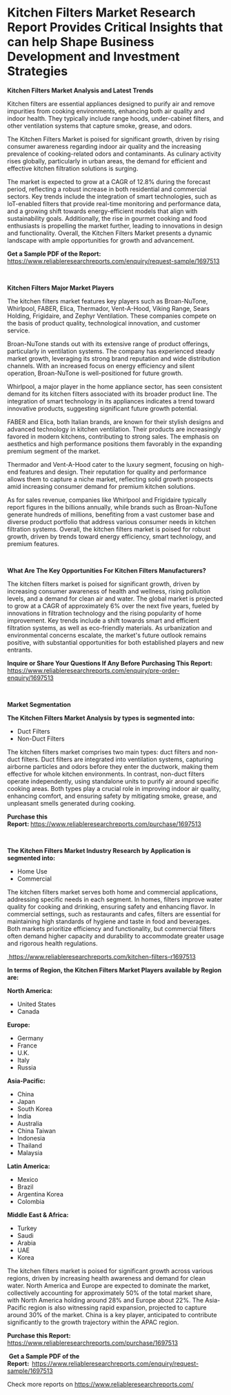 <p><h1>Kitchen Filters Market Research Report Provides Critical Insights that can help Shape Business Development and Investment Strategies</h1></p><p><strong>Kitchen Filters Market Analysis and Latest Trends</strong></p>
<p><p>Kitchen filters are essential appliances designed to purify air and remove impurities from cooking environments, enhancing both air quality and indoor health. They typically include range hoods, under-cabinet filters, and other ventilation systems that capture smoke, grease, and odors.</p><p>The Kitchen Filters Market is poised for significant growth, driven by rising consumer awareness regarding indoor air quality and the increasing prevalence of cooking-related odors and contaminants. As culinary activity rises globally, particularly in urban areas, the demand for efficient and effective kitchen filtration solutions is surging. </p><p>The market is expected to grow at a CAGR of 12.8% during the forecast period, reflecting a robust increase in both residential and commercial sectors. Key trends include the integration of smart technologies, such as IoT-enabled filters that provide real-time monitoring and performance data, and a growing shift towards energy-efficient models that align with sustainability goals. Additionally, the rise in gourmet cooking and food enthusiasts is propelling the market further, leading to innovations in design and functionality. Overall, the Kitchen Filters Market presents a dynamic landscape with ample opportunities for growth and advancement.</p></p>
<p><strong>Get a Sample PDF of the Report:&nbsp;</strong> <a href="https://www.reliableresearchreports.com/enquiry/request-sample/1697513?utm_campaign=3309&utm_medium=2&utm_source=Github&utm_content=ia&utm_term=04042025&utm_id=kitchen-filters">https://www.reliableresearchreports.com/enquiry/request-sample/1697513</a></p>
<p>&nbsp;</p>
<p><strong>Kitchen Filters Major Market Players</strong></p>
<p><p>The kitchen filters market features key players such as Broan-NuTone, Whirlpool, FABER, Elica, Thermador, Vent-A-Hood, Viking Range, Sears Holding, Frigidaire, and Zephyr Ventilation. These companies compete on the basis of product quality, technological innovation, and customer service.</p><p>Broan-NuTone stands out with its extensive range of product offerings, particularly in ventilation systems. The company has experienced steady market growth, leveraging its strong brand reputation and wide distribution channels. With an increased focus on energy efficiency and silent operation, Broan-NuTone is well-positioned for future growth.</p><p>Whirlpool, a major player in the home appliance sector, has seen consistent demand for its kitchen filters associated with its broader product line. The integration of smart technology in its appliances indicates a trend toward innovative products, suggesting significant future growth potential.</p><p>FABER and Elica, both Italian brands, are known for their stylish designs and advanced technology in kitchen ventilation. Their products are increasingly favored in modern kitchens, contributing to strong sales. The emphasis on aesthetics and high performance positions them favorably in the expanding premium segment of the market.</p><p>Thermador and Vent-A-Hood cater to the luxury segment, focusing on high-end features and design. Their reputation for quality and performance allows them to capture a niche market, reflecting solid growth prospects amid increasing consumer demand for premium kitchen solutions.</p><p>As for sales revenue, companies like Whirlpool and Frigidaire typically report figures in the billions annually, while brands such as Broan-NuTone generate hundreds of millions, benefiting from a vast customer base and diverse product portfolio that address various consumer needs in kitchen filtration systems. Overall, the kitchen filters market is poised for robust growth, driven by trends toward energy efficiency, smart technology, and premium features.</p></p>
<p>&nbsp;</p>
<p><strong>What Are The Key Opportunities For Kitchen Filters Manufacturers?</strong></p>
<p><p>The kitchen filters market is poised for significant growth, driven by increasing consumer awareness of health and wellness, rising pollution levels, and a demand for clean air and water. The global market is projected to grow at a CAGR of approximately 6% over the next five years, fueled by innovations in filtration technology and the rising popularity of home improvement. Key trends include a shift towards smart and efficient filtration systems, as well as eco-friendly materials. As urbanization and environmental concerns escalate, the market's future outlook remains positive, with substantial opportunities for both established players and new entrants.</p></p>
<p><strong>Inquire or Share Your Questions If Any Before Purchasing This Report:</strong> <a href="https://www.reliableresearchreports.com/enquiry/pre-order-enquiry/1697513?utm_campaign=3309&utm_medium=2&utm_source=Github&utm_content=ia&utm_term=04042025&utm_id=kitchen-filters">https://www.reliableresearchreports.com/enquiry/pre-order-enquiry/1697513</a></p>
<p>&nbsp;</p>
<p><strong>Market Segmentation</strong></p>
<p><strong>The Kitchen Filters Market Analysis by types is segmented into:</strong></p>
<p><ul><li>Duct Filters</li><li>Non-Duct Filters</li></ul></p>
<p><p>The kitchen filters market comprises two main types: duct filters and non-duct filters. Duct filters are integrated into ventilation systems, capturing airborne particles and odors before they enter the ductwork, making them effective for whole kitchen environments. In contrast, non-duct filters operate independently, using standalone units to purify air around specific cooking areas. Both types play a crucial role in improving indoor air quality, enhancing comfort, and ensuring safety by mitigating smoke, grease, and unpleasant smells generated during cooking.</p></p>
<p><strong>Purchase this Report:&nbsp;</strong><a href="https://www.reliableresearchreports.com/purchase/1697513?utm_campaign=3309&utm_medium=2&utm_source=Github&utm_content=ia&utm_term=04042025&utm_id=kitchen-filters">https://www.reliableresearchreports.com/purchase/1697513</a></p>
<p>&nbsp;</p>
<p><strong>The Kitchen Filters Market Industry Research by Application is segmented into:</strong></p>
<p><ul><li>Home Use</li><li>Commercial</li></ul></p>
<p><p>The kitchen filters market serves both home and commercial applications, addressing specific needs in each segment. In homes, filters improve water quality for cooking and drinking, ensuring safety and enhancing flavor. In commercial settings, such as restaurants and cafes, filters are essential for maintaining high standards of hygiene and taste in food and beverages. Both markets prioritize efficiency and functionality, but commercial filters often demand higher capacity and durability to accommodate greater usage and rigorous health regulations.</p></p>
<p><a href="https://www.reliableresearchreports.com/kitchen-filters-r1697513?utm_campaign=3309&utm_medium=2&utm_source=Github&utm_content=ia&utm_term=04042025&utm_id=kitchen-filters">&nbsp;https://www.reliableresearchreports.com/kitchen-filters-r1697513</a></p>
<p><strong>In terms of Region, the Kitchen Filters Market Players available by Region are:</strong></p>
<p>
    <p> <strong> North America: </strong>
        <ul>
            <li>United States</li>
            <li>Canada</li>
        </ul>
        </p> 
    <p> <strong> Europe: </strong>
        <ul>
            <li>Germany</li>
            <li>France</li>
            <li>U.K.</li>
            <li>Italy</li>
            <li>Russia</li>
        </ul>
        </p> 
    <p> <strong> Asia-Pacific: </strong>
        <ul>
            <li>China</li>
            <li>Japan</li>
            <li>South Korea</li>
            <li>India</li>
            <li>Australia</li>
            <li>China Taiwan</li>
            <li>Indonesia</li>
            <li>Thailand</li>
            <li>Malaysia</li>
        </ul>
        </p> 
    <p> <strong> Latin America: </strong>
        <ul>
            <li>Mexico</li>
            <li>Brazil</li>
            <li>Argentina Korea</li>
            <li>Colombia</li>
        </ul>
        </p> 
    <p> <strong> Middle East & Africa: </strong>
        <ul>
            <li>Turkey</li>
            <li>Saudi</li>
            <li>Arabia</li>
            <li>UAE</li>
            <li>Korea</li>
        </ul>
    </p>
    </p>
<p><p>The kitchen filters market is poised for significant growth across various regions, driven by increasing health awareness and demand for clean water. North America and Europe are expected to dominate the market, collectively accounting for approximately 50% of the total market share, with North America holding around 28% and Europe about 22%. The Asia-Pacific region is also witnessing rapid expansion, projected to capture around 30% of the market. China is a key player, anticipated to contribute significantly to the growth trajectory within the APAC region.</p></p>
<p><strong>Purchase this Report: </strong><a href="https://www.reliableresearchreports.com/purchase/1697513?utm_campaign=3309&utm_medium=2&utm_source=Github&utm_content=ia&utm_term=04042025&utm_id=kitchen-filters">https://www.reliableresearchreports.com/purchase/1697513</a></p>
<p>&nbsp;<strong>Get a Sample PDF of the Report:&nbsp;&nbsp;</strong><a href="https://www.reliableresearchreports.com/enquiry/request-sample/1697513?utm_campaign=3309&utm_medium=2&utm_source=Github&utm_content=ia&utm_term=04042025&utm_id=kitchen-filters">https://www.reliableresearchreports.com/enquiry/request-sample/1697513</a></p>
<p><strong></strong></p>
<p>Check more reports on <a href="https://www.reliableresearchreports.com/?utm_campaign=3309&utm_medium=2&utm_source=Github&utm_content=ia&utm_term=04042025&utm_id=kitchen-filters">https://www.reliableresearchreports.com/</a></p>